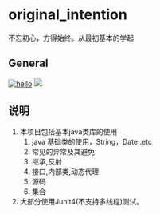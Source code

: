 # original_intention
不忘初心，方得始终。从最初基本的学起

## General 

[![hello](https://img.shields.io/badge/JDK-1.8-orange.svg?style=flat-square)]()    [![](https://img.shields.io/badge/Maven-3.39-green.svg?style=flat-square)]()
## 说明
1. 本项目包括基本java类库的使用
   1. java 基础类的使用，String，Date .etc
   2. 常见的异常及其避免
   3. 继承,反射
   4. 接口,内部类,动态代理
   5. 源码
   6. 集合
2. 大部分使用Junit4(不支持多线程)测试。
   

